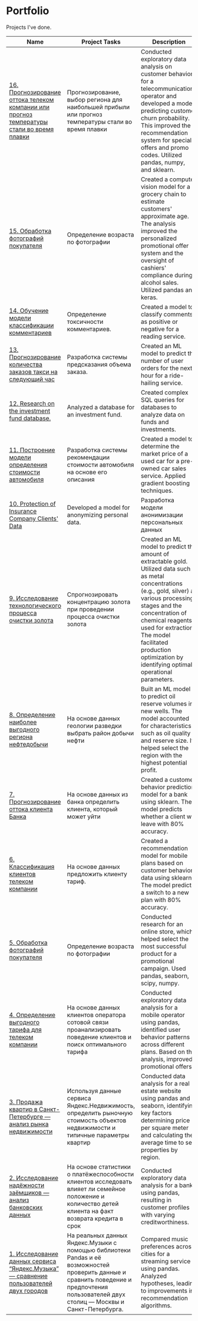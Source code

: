 # Portfolio  
Projects I've done.

| Name | Project Tasks | Description | Tools |
| --- | --- | --- | --- |
| [16. Прогнозирование оттока телеком компании или прогноз температуры стали во время плавки](#) | Прогнозирование, выбор региона для наибольшей прибыли или прогноз температуры стали во время плавки | Conducted exploratory data analysis on customer behavior for a telecommunications operator and developed a model predicting customer churn probability. This improved the recommendation system for special offers and promo codes. Utilized pandas, numpy, and sklearn. | Matplotlib, Pandas, Python, Scikit-learn, исследовательский анализ данных, классификация |
| [15. Обработка фотографий покупателя](#) | Определение возраста по фотографии | Created a computer vision model for a grocery chain to estimate customers' approximate age. The analysis improved the personalized promotional offer system and the oversight of cashiers' compliance during alcohol sales. Utilized pandas and keras. | Keras, Python |
| [14. Обучение модели классификации комментариев](#) | Определение токсичности комментариев. | Created a model to classify comments as positive or negative for a reading service. | BERT, Pandas, Python, nltk, tf-idf |
| [13. Прогнозирование количества заказов такси на следующий час](#) | Разработка системы предсказания объема заказа. | Created an ML model to predict the number of user orders for the next hour for a ride-hailing service. | Pandas, Python, Scikit-learn, statsmodels |
| [12. Research on the investment fund database.](#) | Analyzed a database for an investment fund. | Created complex SQL queries for databases to analyze data on funds and investments. | Matplotlib, Pandas, Python, SQL, SQLAlchemy, Seaborn |
| [11. Построение модели определения стоимости автомобиля](#) | Разработка системы рекомендации стоимости автомобиля на основе его описания | Created a model to determine the market price of a used car for a pre-owned car sales service. Applied gradient boosting techniques. | Pandas, Python, lightgbm |
| [10. Protection of Insurance Company Clients' Data](#) | Developed a model for anonymizing personal data. | Разработка модели анонимизации персональных данных | NumPy, Python, Scikit-learn |
| [9. Исследование технологического процесса очистки золота](#) | Спрогнозировать концентрацию золота при проведении процесса очистки золота | Created an ML model to predict the amount of extractable gold. Utilized data such as metal concentrations (e.g., gold, silver) at various processing stages and the concentration of chemical reagents used for extraction. The model facilitated production optimization by identifying optimal operational parameters. | Matplotlib, NumPy, Pandas, Python, Scikit-learn, исследовательский анализ данных |
| [8. Определение наиболее выгодного региона нефтедобычи](#) | На основе данных геологии разведки выбрать район добычи нефти | Built an ML model to predict oil reserve volumes in new wells. The model accounted for characteristics such as oil quality and reserve size. It helped select the region with the highest potential profit. | Pandas, Scikit-learn, бутстреп |
| [7. Прогнозирование оттока клиента Банка](#) | На основе данных из банка определить клиента, который может уйти | Created a customer behavior prediction model for a bank using sklearn. The model predicts whether a client will leave with 80% accuracy. | Matplotlib, Pandas, Scikit-learn |
| [6. Классификация клиентов телеком компании](#) | На основе данных предложить клиенту тариф. | Created a recommendation model for mobile plans based on customer behavior data using sklearn. The model predicts a switch to a new plan with 80% accuracy. | Matplotlib, Pandas, Python, Scikit-learn |
| [5. Обработка фотографий покупателя](#) | Определение возраста по фотографии | Conducted research for an online store, which helped select the most successful product for a promotional campaign. Used pandas, seaborn, scipy, numpy. | Keras, Python |
| [4. Определение выгодного тарифа для телеком компании](#) | На основе данных клиентов оператора сотовой связи проанализировать поведение клиентов и поиск оптимального тарифа | Conducted exploratory data analysis for a mobile operator using pandas, identified user behavior patterns across different plans. Based on the analysis, improved promotional offers. | Matplotlib, NumPy, Pandas, Python, SciPy, описательная статистика, проверка статистических гипотез |
| [3. Продажа квартир в Санкт-Петербурге — анализ рынка недвижимости](#) | Используя данные сервиса Яндекс.Недвижимость, определить рыночную стоимость объектов недвижимости и типичные параметры квартир | Conducted data analysis for a real estate website using pandas and seaborn, identifying key factors determining price per square meter and calculating the average time to sell properties by region. | Matplotlib, Pandas, Python, визуализация данных, исследовательский анализ данных, предобработка данных |
| [2. Исследование надёжности заёмщиков — анализ банковских данных](#) | На основе статистики о платёжеспособности клиентов исследовать влияет ли семейное положение и количество детей клиента на факт возврата кредита в срок | Conducted exploratory data analysis for a bank using pandas, resulting in customer profiles with varying creditworthiness. | Pandas, Python, предобработка данных |
| [1. Исследование данных сервиса “Яндекс.Музыка” — сравнение пользователей двух городов](#) | На реальных данных Яндекс.Музыки с помощью библиотеки Pandas и её возможностей проверить данные и сравнить поведение и предпочтения пользователей двух столиц — Москвы и Санкт-Петербурга. | Compared music preferences across cities for a streaming service using pandas. Analyzed hypotheses, leading to improvements in recommendation algorithms. | Pandas, Python |
